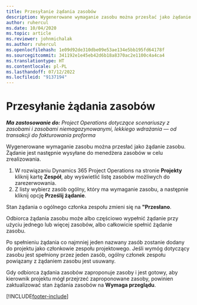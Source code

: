 ```yaml
---
title: Przesyłanie żądania zasobów
description: Wygenerowane wymaganie zasobu można przesłać jako żądanie zasobu. Żądanie jest następnie wysyłane do menedżera zasobów w celu zrealizowania.
author: ruhercul
ms.date: 10/04/2020
ms.topic: article
ms.reviewer: johnmichalak
ms.author: ruhercul
ms.openlocfilehash: 1e09d92de310dbe09e53ae134e5bb195fd64178f
ms.sourcegitcommit: 341192e1e45eb42d6b18a8370ac2e1100c4a4ca4
ms.translationtype: HT
ms.contentlocale: pl-PL
ms.lasthandoff: 07/12/2022
ms.locfileid: "9137194"
---
```

# <a name="submit-a-resource-request"></a>Przesyłanie żądania zasobów

_**Ma zastosowanie do:** Project Operations dotyczące scenariuszy z zasobami i zasobami niemagazynowanymi, lekkiego wdrażania — od transakcji do fakturowania proforma_

Wygenerowane wymaganie zasobu można przesłać jako żądanie zasobu. Żądanie jest następnie wysyłane do menedżera zasobów w celu zrealizowania.

1. W rozwiązaniu Dynamics 365 Project Operations na stronie **Projekty** kliknij kartę **Zespół**, aby wyświetlić listę zasobów możliwych do zarezerwowania. 
2. Z listy wybierz zasób ogólny, który ma wymaganie zasobu, a następnie kliknij opcję **Prześlij żądanie**.

Stan żądania o ogólnego członka zespołu zmieni się na **"Przesłano**.

Odbiorca żądania zasobu może albo częściowo wypełnić żądanie przy użyciu jednego lub więcej zasobów, albo całkowicie spełnić żądanie zasobu.

Po spełnieniu żądania co najmniej jeden nazwany zasób zostanie dodany do projektu jako członkowie zespołu projektowego. Jeśli wymóg dotyczący zasobu jest spełniony przez jeden zasób, ogólny członek zespołu powiązany z żądaniem zasobu jest usuwany. 

Gdy odbiorca żądania zasobów zaproponuje zasoby i jest gotowy, aby kierownik projektu mógł przejrzeć zaproponowane zasoby, powinien zaktualizować stan żądania zasobów na **Wymaga przeglądu**.


[!INCLUDE[footer-include](../includes/footer-banner.md)]
